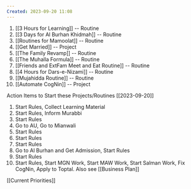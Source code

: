 ```yaml
---
Created: 2023-09-20 11:08
---
```

1. [[3 Hours for Learning]] -- Routine
2. [[3 Days for Al Burhan Khidmah]] -- Routine
3. [[Routines for Mamoolat]] -- Routine
4. [[Get Married]] -- Project
5. [[The Family Revamp]] -- Routine
6. [[The Muhalla Formula]] -- Routine
7. [[Friends and ExtFam Meet and Eat Routine]] -- Routine
8. [[4 Hours for Dars-e-Nizami]] -- Routine
9. [[Mujahidda Routine]] -- Routine
10. [[Automate CogNin]] -- Project

Action Items to Start these Projects/Routines [[2023-09-20]]
1. Start Rules, Collect Learning Material
2. Start Rules, Inform Murabbi
3. Start Rules
4. Go to AU, Go to Mianwali
5. Start Rules
6. Start Rules
7. Start Rules
8. Go to Al Burhan and Get Admission, Start Rules
9. Start Rules
10. Start Rules, Start MGN Work, Start MAW Work, Start Salman Work, Fix CogNin, Apply to Toptal. Also see [[Business Plan]]

[[Current Priorities]]